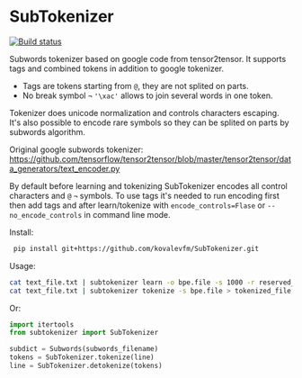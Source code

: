 # SubTokenizer
[![Build status](https://travis-ci.org/kovalevfm/SubTokenizer.svg?master)](https://travis-ci.org/kovalevfm)

Subwords tokenizer based on google code from tensor2tensor. It supports tags and combined tokens in addition to google tokenizer.
* Tags are tokens starting from `@`, they are not splited on parts.
* No break symbol `¬` `'\xac'` allows to join several words in one token.

Tokenizer does unicode normalization and controls characters escaping. It's also possible to encode rare symbols so they can be splited on parts by subwords algorithm.

Original google subwords tokenizer: https://github.com/tensorflow/tensor2tensor/blob/master/tensor2tensor/data_generators/text_encoder.py

By default before learning and tokenizing SubTokenizer encodes all control characters and `@` `¬` symbols. To use tags it's needed to run encoding first then add tags and after learn/tokenize with `encode_controls=Flase` or `--no_encode_controls` in command line mode.

Install:
```bash
 pip install git+https://github.com/kovalevfm/SubTokenizer.git
```

Usage:
```bash
cat text_file.txt | subtokenizer learn -o bpe.file -s 1000 -r reserved_tokens.txt
cat text_file.txt | subtokenizer tokenize -s bpe.file > tokenized_file.txt
```
Or:
```python
import itertools
from subtokenizer import SubTokenizer

subdict = Subwords(subwords_filename)
tokens = SubTokenizer.tokenize(line)
line = SubTokenizer.detokenize(tokens)

```

